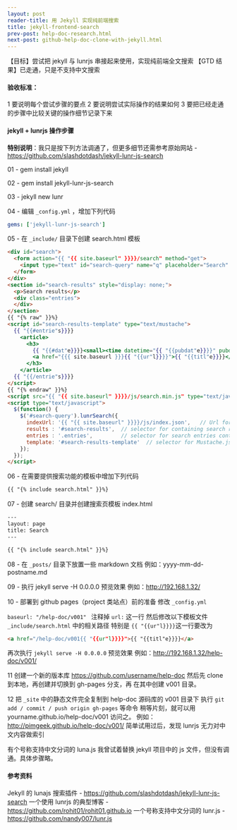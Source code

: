 ```yaml
---
layout: post
reader-title: 用 Jekyll 实现纯前端搜索
title: jekyll-frontend-search
prev-post: help-doc-research.html
next-post: github-help-doc-clone-with-jekyll.html
---
```


【目标】尝试把 jekyll 与 lunrjs 串接起来使用，实现纯前端全文搜索
【GTD 结果】已走通，只是不支持中文搜索

#### 验收标准：
1 要说明每个尝试步骤的要点
2 要说明尝试实际操作的结果如何
3 要把已经走通的步骤中比较关键的操作细节记录下来

#### jekyll + lunrjs 操作步骤

**特别说明**：我只是按下列方法调通了，但更多细节还需参考原始网站 - https://github.com/slashdotdash/jekyll-lunr-js-search

01 - gem install jekyll 

02 - gem install jekyll-lunr-js-search

03 - jekyll new lunr

04 - 编辑 `_config.yml` ，增加下列代码

```yaml
gems: ['jekyll-lunr-js-search']
```
05 - 在 `_include/` 目录下创建 search.html 模板

```html
<div id="search">
  <form action="{{ "{{ site.baseurl" }}}}/search" method="get">
    <input type="text" id="search-query" name="q" placeholder="Search" autocomplete="off">
  </form>
</div>
<section id="search-results" style="display: none;">
  <p>Search results</p>
  <div class="entries">
  </div>
</section>
{{ "{% raw" }}%}
<script id="search-results-template" type="text/mustache">
  {{ "{{#entrie"s}}}}
    <article>
      <h3>
        {{ "{{#dat"e}}}}<small><time datetime="{{ "{{pubdat"e}}}}" pubdate>{{displaydate}}</time></small>{{/date}}
        <a href="{{{ site.baseurl }}}{{ "{{ur"l}}}}">{{ "{{titl"e}}}}</a>
      </h3>
    </article>
  {{ "{{/entrie"s}}}}
</script>
{{ "{% endraw" }}%}
<script src="{{ "{{ site.baseurl" }}}}/js/search.min.js" type="text/javascript" charset="utf-8"></script>
<script type="text/javascript">
  $(function() {
    $('#search-query').lunrSearch({
      indexUrl: '{{ "{{ site.baseurl" }}}}/js/index.json',   // Url for the .json file containing search index data
      results : '#search-results',  // selector for containing search results element
      entries : '.entries',         // selector for search entries containing element (contained within results above)
      template: '#search-results-template'  // selector for Mustache.js template
    });
  });
</script>
```

06 - 在需要提供搜索功能的模板中增加下列代码

```html
{{ "{% include search.html" }}%}
```

07 - 创建 search/ 目录并创建搜索页模板 index.html

```html
---
layout: page
title: Search
---

{{ "{% include search.html" }}%}
```

08 - 在 `_posts/` 目录下放置一些 markdown 文档
例如：yyyy-mm-dd-postname.md

09 - 执行 jekyll serve -H 0.0.0.0 预览效果
例如：http://192.168.1.32/

10 - 部署到 github pages（project 类站点）前的准备
修改 `_config.yml`

`baseurl: "/help-doc/v001" `
注释掉 `url:` 这一行
然后修改以下模板文件 `_include/search.html` 中的相关路径
特别是 `{{ "{{ur"l}}}}`这一行要改为

```html
<a href="/help-doc/v001{{ "{{ur"l}}}}">{{ "{{titl"e}}}}</a>
```
再次执行 `jekyll serve -H 0.0.0.0` 预览效果
例如：http://192.168.1.32/help-doc/v001/

11 创建一个新的版本库 https://github.com/username/help-doc
然后先 clone 到本地，再创建并切换到 gh-pages 分支，再
在其中创建 v001 目录。

12 把 `_site` 中的静态文件完全复制到 help-doc 源码库的 v001 目录下
执行 `git add / commit / push origin gh-pages` 等命令
稍等片刻，就可以用 yourname.github.io/help-doc/v001 访问之。
例如：http://pimgeek.github.io/help-doc/v001/
简单试用过后，发现 lunrjs 无力对中文内容做索引

有个号称支持中文分词的 luna.js 我曾试着替换 jekyll 项目中的 js 文件，但没有调通。具体步骤略。

#### 参考资料

Jekyll 的 lunajs 搜索插件 - https://github.com/slashdotdash/jekyll-lunr-js-search
一个使用 lunrjs 的典型博客 - https://github.com/rohit01/rohit01.github.io
一个号称支持中文分词的 lunr.js  - https://github.com/nandy007/lunr.js

